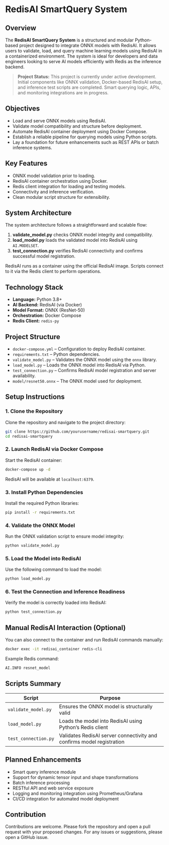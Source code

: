# RedisAI SmartQuery System

## Overview

The **RedisAI SmartQuery System** is a structured and modular Python-based project designed to integrate ONNX models with RedisAI. It allows users to validate, load, and query machine learning models using RedisAI in a containerized environment. The system is ideal for developers and data engineers looking to serve AI models efficiently with Redis as the inference backend.

> **Project Status:** This project is currently under active development. Initial components like ONNX validation, Docker-based RedisAI setup, and inference test scripts are completed. Smart querying logic, APIs, and monitoring integrations are in progress.

## Objectives

* Load and serve ONNX models using RedisAI.
* Validate model compatibility and structure before deployment.
* Automate RedisAI container deployment using Docker Compose.
* Establish a reliable pipeline for querying models using Python scripts.
* Lay a foundation for future enhancements such as REST APIs or batch inference systems.

## Key Features

* ONNX model validation prior to loading.
* RedisAI container orchestration using Docker.
* Redis client integration for loading and testing models.
* Connectivity and inference verification.
* Clean modular script structure for extensibility.

## System Architecture

The system architecture follows a straightforward and scalable flow:

1. **validate\_model.py** checks ONNX model integrity and compatibility.
2. **load\_model.py** loads the validated model into RedisAI using `AI.MODELSET`.
3. **test\_connection.py** verifies RedisAI connectivity and confirms successful model registration.

RedisAI runs as a container using the official RedisAI image. Scripts connect to it via the Redis client to perform operations.

## Technology Stack

* **Language:** Python 3.8+
* **AI Backend:** RedisAI (via Docker)
* **Model Format:** ONNX (ResNet-50)
* **Orchestration:** Docker Compose
* **Redis Client:** `redis-py`

## Project Structure

* `docker-compose.yml` – Configuration to deploy RedisAI container.
* `requirements.txt` – Python dependencies.
* `validate_model.py` – Validates the ONNX model using the `onnx` library.
* `load_model.py` – Loads the ONNX model into RedisAI via Python.
* `test_connection.py` – Confirms RedisAI model registration and server availability.
* `model/resnet50.onnx` – The ONNX model used for deployment.

## Setup Instructions

### 1. Clone the Repository

Clone the repository and navigate to the project directory:

```bash
git clone https://github.com/yourusername/redisai-smartquery.git
cd redisai-smartquery
```

### 2. Launch RedisAI via Docker Compose

Start the RedisAI container:

```bash
docker-compose up -d
```

RedisAI will be available at `localhost:6379`.

### 3. Install Python Dependencies

Install the required Python libraries:

```bash
pip install -r requirements.txt
```

### 4. Validate the ONNX Model

Run the ONNX validation script to ensure model integrity:

```bash
python validate_model.py
```

### 5. Load the Model into RedisAI

Use the following command to load the model:

```bash
python load_model.py
```

### 6. Test the Connection and Inference Readiness

Verify the model is correctly loaded into RedisAI:

```bash
python test_connection.py
```

## Manual RedisAI Interaction (Optional)

You can also connect to the container and run RedisAI commands manually:

```bash
docker exec -it redisai_container redis-cli
```

Example Redis command:

```bash
AI.INFO resnet_model
```

## Scripts Summary

| Script               | Purpose                                                               |
| -------------------- | --------------------------------------------------------------------- |
| `validate_model.py`  | Ensures the ONNX model is structurally valid                          |
| `load_model.py`      | Loads the model into RedisAI using Python’s Redis client              |
| `test_connection.py` | Validates RedisAI server connectivity and confirms model registration |


## Planned Enhancements

* Smart query inference module
* Support for dynamic tensor input and shape transformations
* Batch inference processing
* RESTful API and web service exposure
* Logging and monitoring integration using Prometheus/Grafana
* CI/CD integration for automated model deployment

## Contribution

Contributions are welcome. Please fork the repository and open a pull request with your proposed changes. For any issues or suggestions, please open a GitHub issue.
